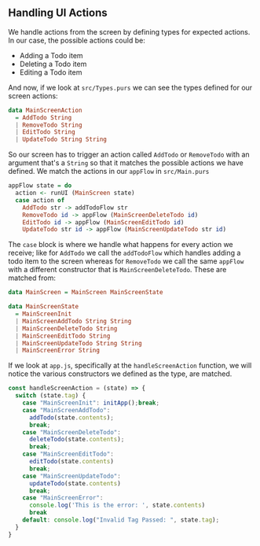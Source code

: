 ## Handling UI Actions

We handle actions from the screen by defining types for expected actions. In our case, the possible actions could be:

* Adding a Todo item
* Deleting a Todo item
* Editing a Todo item

And now, if we look at `src/Types.purs` we can see the types defined for our screen actions:

```haskell
data MainScreenAction
  = AddTodo String
  | RemoveTodo String
  | EditTodo String
  | UpdateTodo String String
```

So our screen has to trigger an action called `AddTodo` or `RemoveTodo` with an argument that's a `String` so that it matches the possible actions we have defined. We match the actions in our `appFlow` in `src/Main.purs`

```haskell
appFlow state = do
  action <- runUI (MainScreen state)
  case action of
    AddTodo str -> addTodoFlow str
    RemoveTodo id -> appFlow (MainScreenDeleteTodo id)
    EditTodo id -> appFlow (MainScreenEditTodo id)
    UpdateTodo str id -> appFlow (MainScreenUpdateTodo str id)
```

The `case` block is where we handle what happens for every action we receive; like for `AddTodo` we call the `addTodoFlow` which handles adding a todo item to the screen whereas for `RemoveTodo` we call the same `appFlow` with a different constructor that is `MainScreenDeleteTodo`. These are matched from:

```haskell
data MainScreen = MainScreen MainScreenState

data MainScreenState
  = MainScreenInit
  | MainScreenAddTodo String String
  | MainScreenDeleteTodo String
  | MainScreenEditTodo String
  | MainScreenUpdateTodo String String
  | MainScreenError String
```

If we look at `app.js`, specifically at the `handleScreenAction` function, we will notice the various constructors we defined as the type, are matched.

```js
const handleScreenAction = (state) => {
  switch (state.tag) {
    case "MainScreenInit": initApp();break;
    case "MainScreenAddTodo":
      addTodo(state.contents);
      break;
    case "MainScreenDeleteTodo":
      deleteTodo(state.contents);
      break;
    case "MainScreenEditTodo":
      editTodo(state.contents)
      break;
    case "MainScreenUpdateTodo":
      updateTodo(state.contents)
      break;
    case "MainScreenError":
      console.log('This is the error: ', state.contents)
      break
    default: console.log("Invalid Tag Passed: ", state.tag);
  }
}
```




